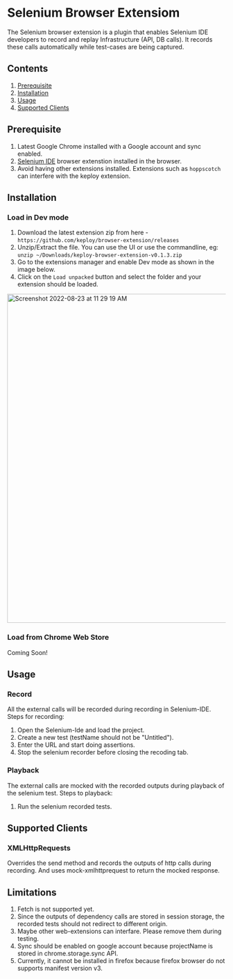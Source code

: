 # Selenium Browser Extensiom
The Selenium browser extension is a plugin that enables Selenium IDE developers to record and replay Infrastructure (API, DB calls). It records these calls automatically while test-cases are being captured. 

## Contents
1. [Prerequisite](#prerequisite)
2. [Installation](#installation)
3. [Usage](#usage)
4. [Supported Clients](#supported-clients)

## Prerequisite
1. Latest Google Chrome installed with a Google account and sync enabled.  
3. [Selenium IDE](https://www.selenium.dev/selenium-ide/) browser extenstion installed in the browser. 
4. Avoid having other extensions installed. Extensions such as `hoppscotch` can interfere with the keploy extension.

## Installation
### Load in Dev mode
1. Download the latest extension zip from here - `https://github.com/keploy/browser-extension/releases`
2. Unzip/Extract the file. You can use the UI or use the commandline, eg: `unzip ~/Downloads/keploy-browser-extension-v0.1.3.zip` 
3. Go to the extensions manager and enable Dev mode as shown in the image below.  
4. Click on the `Load unpacked` button and select the folder and your extension should be loaded.
<img width="757" alt="Screenshot 2022-08-23 at 11 29 19 AM" src="https://user-images.githubusercontent.com/12831254/186081488-c60e6a61-8527-47cc-9039-ac2266290b7a.png">

### Load from Chrome Web Store
Coming Soon!



## Usage
### Record
All the external calls will be recorded during recording in Selenium-IDE. Steps for recording:
1. Open the Selenium-Ide and load the project.
2. Create a new test (testName should not be "Untitled").
3. Enter the URL and start doing assertions.
4. Stop the selenium recorder before closing the recoding tab.

### Playback
The external calls are mocked with the recorded outputs during playback of the selenium test. Steps to playback:
1. Run the selenium recorded tests.

## Supported Clients
### XMLHttpRequests 
Overrides the send method and records the outputs of http calls during recording. And uses mock-xmlhttprequest 
to return the mocked response.

## Limitations
1. Fetch is not supported yet. 
2. Since the outputs of dependency calls are stored in session storage, the recorded tests should not redirect to different origin.
3. Maybe other web-extensions can interfare. Please remove them during testing.
4. Sync should be enabled on google account because projectName is stored in chrome.storage.sync API.
5. Currently, it cannot be installed in firefox because firefox browser do not supports manifest version v3.

